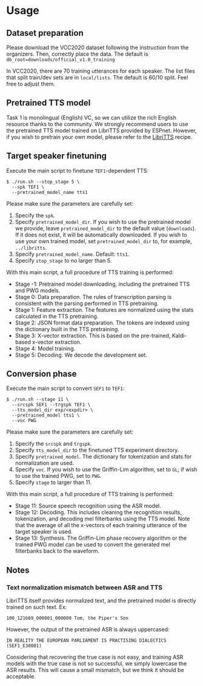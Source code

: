 # Usage

## Dataset preparation

Please download the VCC2020 dataset following the instruction from the organizers. Then, correctly place the data. The default is `db_root=downloads/official_v1.0_training`

In VCC2020, there are 70 training utterances for each speaker. The list files that split train/dev sets are in `local/lists`. The default is 60/10 split. Feel free to adjust them.

## Pretrained TTS model

Task 1 is monolingual (English) VC, so we can utilize the rich English resource thanks to the community. We strongly recommend users to use the pretrained TTS model trained on LibriTTS provided by ESPnet. However, if you wish to pretrain your own model, please refer to the [LibriTTS](https://github.com/espnet/espnet/tree/master/egs/libritts/tts1) recipe.

## Target speaker finetuning

Execute the main script to finetune `TEF1`-dependent TTS:

```
$ ./run.sh --stop_stage 5 \
  --spk TEF1 \
  --pretrained_model_name tts1
```

Please make sure the parameters are carefully set:

1. Specify the `spk`.
2. Specify `pretrained_model_dir`. If you wish to use the pretrained model we provide, leave `pretrained_model_dir` to the default value (`downloads`). If it does not exist, it will be automatically downloaded. If you wish to use your own trained model, set `pretrained_model_dir` to, for example, `../libritts`.
3. Specify `pretrained_model_name`. Default: `tts1`.
4. Specify `stop_stage` to no larger than 5.

With this main script, a full procedure of TTS training is performed:

- Stage -1: Pretrained model downloading, including the pretrained TTS and PWG models.
- Stage 0: Data preparation. The rules of transcription parsing is consistent with the parsing performed in TTS pretraining.
- Stage 1: Feature extraction. The features are normalized using the stats calculated in the TTS pretraining.
- Stage 2: JSON format data preparation. The tokens are indexed using the dictionary built in the TTS pretraining.
- Stage 3: X-vector extraction. This is based on the pre-trained, Kaldi-based x-vector extraction.
- Stage 4: Model training.
- Stage 5: Decoding. We decode the development set.

## Conversion phase

Execute the main script to convert `SEF1` to `TEF1`:

```
$ ./run.sh --stage 11 \
  --srcspk SEF1 --trgspk TEF1 \
  --tts_model_dir exp/<expdir> \
  --pretrained_model tts1 \
  --voc PWG
```

Please make sure the parameters are carefully set:

1. Specify the `srcspk` and `trgspk`.
2. Specify `tts_model_dir` to the finetuned TTS experiment directory.
4. Specify `pretrained_model`. The dictionary for tokenization and stats for normalization are used.
5. Specify `voc`. If you wish to use the Griffin-Lim algorithm, set to `GL`; if wish to use the trained PWG, set to `PWG`. 
6. Specify `stage` to larger than 11.

With this main script, a full procedure of TTS training is performed:

- Stage 11: Source speech recognition using the ASR model.
- Stage 12: Decoding. This includes cleaning the recognition results, tokenization, and decoding mel filterbanks using the TTS model. Note that the average of all the x-vectors of each training utterance of the target speaker is used.
- Stage 13: Synthesis. The Griffin-Lim phase recovery algorithm or the trained PWG model can be used to convert the generated mel filterbanks back to the waveform.

## Notes

### Text normalization mismatch between ASR and TTS

LibriTTS itself provides normalized text, and the pretrained model is directly trained on such text. Ex:

`100_121669_000001_000000 Tom, the Piper's Son`

However, the output of the pretrained ASR is always uppercased:

`IN REALITY THE EUROPEAN PARLIAMENT IS PRACTISING DIALECTICS (SEF1_E30001)`

Considering that recovering the true case is not easy, and training ASR models with the true case is not so successful, we simply lowercase the ASR results. This will cause a small mismatch, but we think it should be acceptable.
